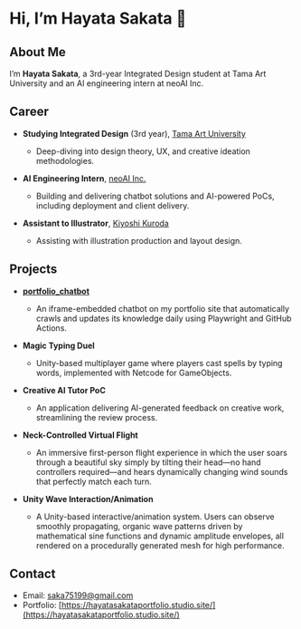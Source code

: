 # Hi, I’m Hayata Sakata 👋


## About Me

I’m **Hayata Sakata**, a 3rd-year Integrated Design student at Tama Art University and an AI engineering intern at neoAI Inc.


## Career

* **Studying Integrated Design** (3rd year), [Tama Art University](https://www.tamabi.ac.jp/)

  * Deep-diving into design theory, UX, and creative ideation methodologies.
* **AI Engineering Intern**, [neoAI Inc.](https://neoai.jp/)

  * Building and delivering chatbot solutions and AI-powered PoCs, including deployment and client delivery.
  
* **Assistant to Illustrator**, [Kiyoshi Kuroda](http://www.kiyoshikuroda.jp/)

  * Assisting with illustration production and layout design.

## Projects

* **[portfolio\_chatbot](https://github.com/sakata325/portfolio_chatbot)**
  
  * An iframe-embedded chatbot on my portfolio site that automatically crawls and updates its knowledge daily using Playwright and GitHub Actions.
* **Magic Typing Duel**
  
  * Unity-based multiplayer game where players cast spells by typing words, implemented with Netcode for GameObjects.
* **Creative AI Tutor PoC**
  
  * An application delivering AI-generated feedback on creative work, streamlining the review process.
* **Neck-Controlled Virtual Flight**
  
  * An immersive first-person flight experience in which the user soars through a beautiful sky simply by tilting their head—no hand controllers required—and hears dynamically changing wind sounds that perfectly match each turn.
    
* **Unity Wave Interaction/Animation**
  
  * A Unity-based interactive/animation system. Users can observe smoothly propagating, organic wave patterns driven by mathematical sine functions and dynamic amplitude envelopes, all rendered on a procedurally generated mesh for high performance.

## Contact

* Email: [saka75199@gmail.com](mailto:saka75199@gmail.com)
* Portfolio: [https://hayatasakataportfolio.studio.site/](https://hayatasakataportfolio.studio.site/)
